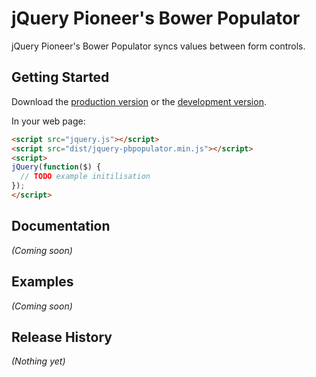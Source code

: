 # jQuery Pioneer's Bower Populator

jQuery Pioneer's Bower Populator syncs values between form controls.

## Getting Started

Download the [production version][min] or the [development version][max].

[min]: https://raw.github.com/interactive-pioneers/jquery-pbpopulator/master/dist/jquery-pbpopulator.min.js
[max]: https://raw.github.com/interactive-pioneers/jquery-pbpopulator/master/dist/jquery-pbpopulator.js

In your web page:

```html
<script src="jquery.js"></script>
<script src="dist/jquery-pbpopulator.min.js"></script>
<script>
jQuery(function($) {
  // TODO example initilisation
});
</script>
```

## Documentation
_(Coming soon)_

## Examples
_(Coming soon)_

## Release History
_(Nothing yet)_